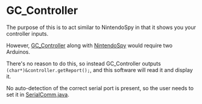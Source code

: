 # GC_Controller

The purpose of this is to act similar to NintendoSpy in that it shows you your controller inputs.

However, [GC_Controller](https://github.com/PeterHo8888/GC_Controller) along with [NintendoSpy](https://github.com/jaburns/NintendoSpy) would require two Arduinos.

There's no reason to do this, so instead GC_Controller outputs `(char*)&controller.getReport();`, and this software will read it and display it.

No auto-detection of the correct serial port is present, so the user needs to set it in [SerialComm.java](https://github.com/PeterHo8888/GC_Viewer/blob/master/src/com/peter/SerialComm.java).
